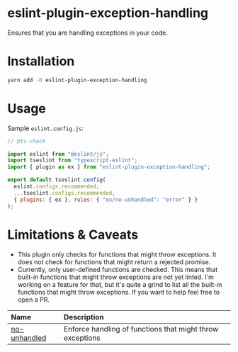# eslint-plugin-exception-handling

Ensures that you are handling exceptions in your code.

# Installation

```bash
yarn add -D eslint-plugin-exception-handling
```

# Usage

Sample `eslint.config.js`:

```js
// @ts-check

import eslint from "@eslint/js";
import tseslint from "typescript-eslint";
import { plugin as ex } from "eslint-plugin-exception-handling";

export default tseslint.config(
  eslint.configs.recommended,
  ...tseslint.configs.recommended,
  { plugins: { ex }, rules: { "ex/no-unhandled": "error" } }
);
```

# Limitations & Caveats

- This plugin only checks for functions that might throw exceptions. It does not check for functions that might return a rejected promise.
- Currently, only user-defined functions are checked. This means that built-in functions that might throw exceptions are not yet linted. I'm working on a feature for that, but it's quite a grind to list all the built-in functions that might throw exceptions. If you want to help feel free to open a PR.

<!-- begin auto-generated rules list -->

| Name                                       | Description                                               |
| :----------------------------------------- | :-------------------------------------------------------- |
| [no-unhandled](docs/rules/no-unhandled.md) | Enforce handling of functions that might throw exceptions |

<!-- end auto-generated rules list -->
